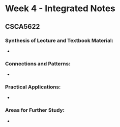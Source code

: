 # Week 4 - Integrated Notes

## CSCA5622

### Synthesis of Lecture and Textbook Material:
- 

### Connections and Patterns:
- 

### Practical Applications:
- 

### Areas for Further Study:
- 
